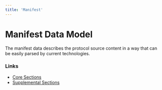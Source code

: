 ```yaml
---
title: 'Manifest'
---
```


# Manifest Data Model

The manifest data describes the protocol source content in a way that can be easily parsed by current technologies.

### Links

- [Core Sections](./core-sections)
- [Supplemental Sections](./supplemental-sections)
